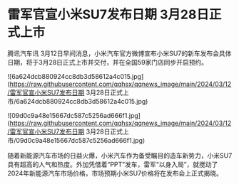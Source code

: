 # 雷军官宣小米SU7发布日期 3月28日正式上市

腾讯汽车讯 3月12日早间消息，小米汽车官方微博宣布小米SU7的新车发布会具体日期，将于3月28日正式上市并交付，并在全国59家门店同步开启预约。

![6a624dcb880924cc8db3d58612a4c015.jpg](https://raw.githubusercontent.com/qqhsx/qqnews_image/main/2024/03/12/雷军官宣小米SU7发布日期 3月28日正式上市/6a624dcb880924cc8db3d58612a4c015.jpg)

![09d0c9a48e15667dc587c5256ad666f1.jpg](https://raw.githubusercontent.com/qqhsx/qqnews_image/main/2024/03/12/雷军官宣小米SU7发布日期 3月28日正式上市/09d0c9a48e15667dc587c5256ad666f1.jpg)

随着新能源汽车市场的日益火爆，小米汽车作为备受瞩目的造车新势力，小米SU7具有超高的人气和热度。外加凭借着“PPT”发车，雷军“以身入局”，就搅动了2024年新能源汽车市场价格，市场预期小米SU7价格将在发布会上正式揭晓。

